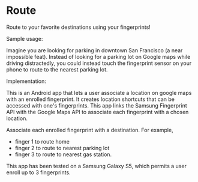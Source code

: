 # Route
Route to your favorite destinations using your fingerprints!

Sample usage:

Imagine you are looking for parking in downtown San Francisco (a near impossible feat). Instead of looking for a parking lot on Google maps while driving distractedly, you could instead touch the fingerprint sensor on your phone to route to the nearest parking lot.

Implementation:

This is an Android app that lets a user associate a location on google maps with an enrolled fingerprint.
It creates location shortcuts that can be accessed with one's fingerprints. 
This app links the Samsung Fingerprint API with the Google Maps API to associate each fingerprint with a chosen location.

Associate each enrolled fingerprint with a destination. For example,
  - finger 1 to route home
  - finger 2 to route to nearest parking lot
  - finger 3 to route to nearest gas station.
  
This app has been tested on a Samsung Galaxy S5, which permits a user enroll up to 3 fingerprints. 
